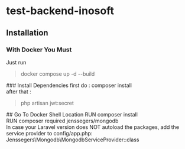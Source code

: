 # test-backend-inosoft

## Installation
### With Docker You Must
Just run </br>
<blockquote>docker compose up -d --build</blockquote>
### Install Dependencies
first do :
<clipboard>composer install<clipboard> <br>
after that :
<blockquote>php artisan jwt:secret</blockquote>
## Go To Docker Shell Location
RUN composer install </br>
RUN composer required jenssegers/mongodb </br>
In case your Laravel version does NOT autoload the packages, add the service provider to config/app.php:
<clipboard-copy>Jenssegers\Mongodb\MongodbServiceProvider::class<clipboard-copy>
